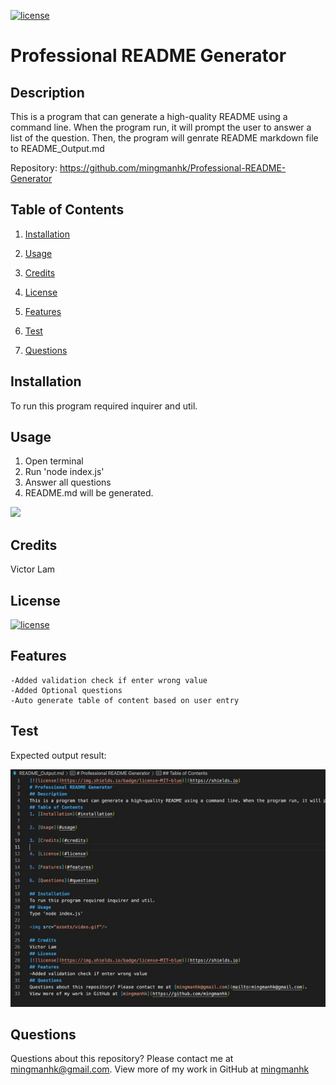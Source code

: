 [![license](https://img.shields.io/badge/license-MIT-blue)](https://shields.io)
# Professional README Generator
## Description
This is a program that can generate a high-quality README using a command line. When the program run, it will prompt the user to answer a list of the question. Then, the program will genrate README markdown file to README_Output.md

Repository: 
    https://github.com/mingmanhk/Professional-README-Generator 

## Table of Contents
1. [Installation](#installation)

2. [Usage](#usage)

3. [Credits](#credits)

4. [License](#license)

5. [Features](#features)

6. [Test](#test)

7. [Questions](#questions)

## Installation
To run this program required inquirer and util.
## Usage
   1. Open terminal
   2. Run 'node index.js'
   3. Answer all questions
   4. README.md will be generated.
<img src="assets/video.gif"/>

## Credits
Victor Lam
## License
[![license](https://img.shields.io/badge/license-MIT-blue)](https://shields.io)
## Features
    -Added validation check if enter wrong value
    -Added Optional questions
    -Auto generate table of content based on user entry
## Test

Expected output result:

<img src="assets/output.jpg"/>

## Questions
Questions about this repository? Please contact me at [mingmanhk@gmail.com](mailto:mingmanhk@gmail.com).
View more of my work in GitHub at [mingmanhk](https://github.com/mingmanhk)